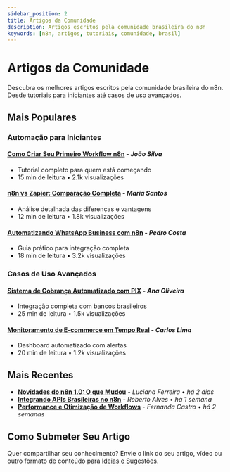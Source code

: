 ```yaml
---
sidebar_position: 2
title: Artigos da Comunidade
description: Artigos escritos pela comunidade brasileira do n8n
keywords: [n8n, artigos, tutoriais, comunidade, brasil]
---
```


# Artigos da Comunidade

Descubra os melhores artigos escritos pela comunidade brasileira do n8n. Desde tutoriais para iniciantes até casos de uso avançados.

## Mais Populares

### Automação para Iniciantes

#### **[Como Criar Seu Primeiro Workflow n8n](https://exemplo.com)** - *João Silva*
- Tutorial completo para quem está começando
- 15 min de leitura • 2.1k visualizações

#### **[n8n vs Zapier: Comparação Completa](https://exemplo.com)** - *Maria Santos*
- Análise detalhada das diferenças e vantagens
- 12 min de leitura • 1.8k visualizações

#### **[Automatizando WhatsApp Business com n8n](https://exemplo.com)** - *Pedro Costa*
- Guia prático para integração completa
- 18 min de leitura • 3.2k visualizações

### Casos de Uso Avançados

#### **[Sistema de Cobrança Automatizado com PIX](https://exemplo.com)** - *Ana Oliveira*
- Integração completa com bancos brasileiros
- 25 min de leitura • 1.5k visualizações

#### **[Monitoramento de E-commerce em Tempo Real](https://exemplo.com)** - *Carlos Lima*
- Dashboard automatizado com alertas
- 20 min de leitura • 1.2k visualizações

## Mais Recentes

- **[Novidades do n8n 1.0: O que Mudou](https://exemplo.com)** - *Luciana Ferreira* • *há 2 dias*
- **[Integrando APIs Brasileiras no n8n](https://exemplo.com)** - *Roberto Alves* • *há 1 semana*
- **[Performance e Otimização de Workflows](https://exemplo.com)** - *Fernanda Castro* • *há 2 semanas*

## Como Submeter Seu Artigo

Quer compartilhar seu conhecimento? Envie o link do seu artigo, vídeo ou outro formato de conteúdo para [Ideias e Sugestões](https://github.com/tatyquebralayout/n8n-Doc-pt-BR/discussions/categories/ideias-e-sugest%C3%B5es). 